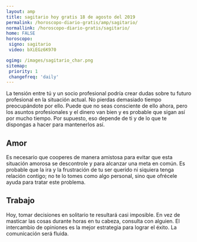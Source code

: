 ```yaml
---
layout: amp
title: sagitario hoy gratis 18 de agosto del 2019 
permalink: /horoscopo-diario-gratis/amp/sagitario/
normallink: /horoscopo-diario-gratis/sagitario/
home: FALSE
horoscopo:
 signo: sagitario
 video: bXiEGz6K970

ogimg: /images/sagitario_char.png
sitemap:
 priority: 1
 changefreq: 'daily'
---
```



La tensión entre tú y un socio profesional podría crear dudas sobre tu futuro profesional en la situación actual. No pierdas demasiado tiempo preocupándote por ello. Puede que no seas consciente de ello ahora, pero los asuntos profesionales y el dinero van bien y es probable que sigan así por mucho tiempo. Por supuesto, eso depende de ti y de lo que te dispongas a hacer para mantenerlos así.

## Amor

Es necesario que cooperes de manera amistosa para evitar que esta situación amorosa se descontrole y para alcanzar una meta en común. Es probable que la ira y la frustración de tu ser querido ni siquiera tenga relación contigo; no te lo tomes como algo personal, sino que ofrécele ayuda para tratar este problema.

## Trabajo

Hoy, tomar decisiones en solitario te resultará casi imposible. En vez de masticar las cosas durante horas en tu cabeza, consulta con alguien. El intercambio de opiniones es la mejor estrategia para lograr el éxito. La comunicación será fluida.